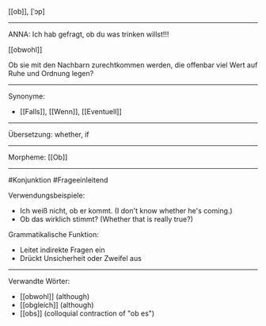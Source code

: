 [[ob]], [ˈɔp]

---
ANNA: Ich hab gefragt, ob du was trinken willst!!!

[[obwohl]]

Ob sie mit den Nachbarn zurechtkommen werden, die offenbar viel Wert auf Ruhe und Ordnung legen? 

---
Synonyme:
- [[Falls]], [[Wenn]], [[Eventuell]]

---
Übersetzung: whether, if

---
Morpheme:
[[Ob]]

---
#Konjunktion #Frageeinleitend

Verwendungsbeispiele:
- Ich weiß nicht, ob er kommt. (I don't know whether he's coming.)
- Ob das wirklich stimmt? (Whether that is really true?)

Grammatikalische Funktion:
- Leitet indirekte Fragen ein
- Drückt Unsicherheit oder Zweifel aus

---
Verwandte Wörter:
- [[obwohl]] (although)
- [[obgleich]] (although)
- [[obs]] (colloquial contraction of "ob es")